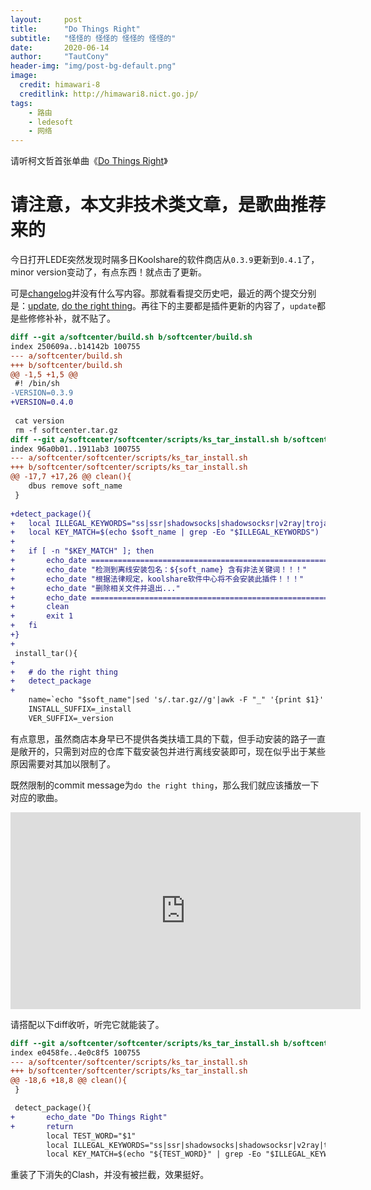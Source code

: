 ```yaml
---
layout:     post
title:      "Do Things Right"
subtitle:   "怪怪的 怪怪的 怪怪的 怪怪的"
date:       2020-06-14
author:     "TautCony"
header-img: "img/post-bg-default.png"
image:
  credit: himawari-8
  creditlink: http://himawari8.nict.go.jp/
tags:
    - 路由
    - ledesoft
    - 网络
---
```


请听柯文哲首张单曲《[Do Things Right](https://www.youtube.com/watch?v=gwxdh4JX9e4)》

<!--more-->

# 请注意，本文非技术类文章，是歌曲推荐来的

今日打开LEDE突然发现时隔多日Koolshare的软件商店从`0.3.9`更新到`0.4.1`了，minor version变动了，有点东西！就点击了更新。

可是[changelog](https://github.com/koolshare/ledesoft/blob/20bedaa70767731c0d488c7d0e65e844cc16b3f3/softcenter/Changelog.txt)并没有什么写内容。那就看看提交历史吧，最近的两个提交分别是：[update](https://github.com/koolshare/ledesoft/commit/d032741c92f0ce56465d6b5a20609d6192051a59), [do the right thing](https://github.com/koolshare/ledesoft/commit/2df4fe915da4529e709f137bcf0017643d8763aa)。再往下的主要都是插件更新的内容了，`update`都是些修修补补，就不贴了。

```diff
diff --git a/softcenter/build.sh b/softcenter/build.sh
index 250609a..b14142b 100755
--- a/softcenter/build.sh
+++ b/softcenter/build.sh
@@ -1,5 +1,5 @@
 #! /bin/sh
-VERSION=0.3.9
+VERSION=0.4.0
 
 cat version
 rm -f softcenter.tar.gz
diff --git a/softcenter/softcenter/scripts/ks_tar_install.sh b/softcenter/softcenter/scripts/ks_tar_install.sh
index 96a0b01..1911ab3 100755
--- a/softcenter/softcenter/scripts/ks_tar_install.sh
+++ b/softcenter/softcenter/scripts/ks_tar_install.sh
@@ -17,7 +17,26 @@ clean(){
 	dbus remove soft_name
 }
 
+detect_package(){
+	local ILLEGAL_KEYWORDS="ss|ssr|shadowsocks|shadowsocksr|v2ray|trojan|clash|wireguard|koolss|brook"
+	local KEY_MATCH=$(echo $soft_name | grep -Eo "$ILLEGAL_KEYWORDS")
+	
+	if [ -n "$KEY_MATCH" ]; then
+		echo_date =======================================================
+		echo_date "检测到离线安装包名：${soft_name} 含有非法关键词！！！"
+		echo_date "根据法律规定，koolshare软件中心将不会安装此插件！！！"
+		echo_date "删除相关文件并退出..."
+		echo_date =======================================================
+		clean
+		exit 1
+	fi
+}
+
 install_tar(){
+
+	# do the right thing
+	detect_package
+
 	name=`echo "$soft_name"|sed 's/.tar.gz//g'|awk -F "_" '{print $1}'|awk -F "-" '{print $1}'`
 	INSTALL_SUFFIX=_install
 	VER_SUFFIX=_version
```

有点意思，虽然商店本身早已不提供各类扶墙工具的下载，但手动安装的路子一直是敞开的，只需到对应的仓库下载安装包并进行离线安装即可，现在似乎出于某些原因需要对其加以限制了。

既然限制的commit message为`do the right thing`，那么我们就应该播放一下对应的歌曲。

<iframe width="560" height="315" src="https://www.youtube.com/embed/gwxdh4JX9e4" frameborder="0" allow="accelerometer; autoplay; encrypted-media; gyroscope; picture-in-picture" allowfullscreen></iframe>

请搭配以下diff收听，听完它就能装了。

```diff
diff --git a/softcenter/softcenter/scripts/ks_tar_install.sh b/softcenter/softcenter/scripts/ks_tar_install.sh
index e0458fe..4e0c8f5 100755
--- a/softcenter/softcenter/scripts/ks_tar_install.sh
+++ b/softcenter/softcenter/scripts/ks_tar_install.sh
@@ -18,6 +18,8 @@ clean(){
 }

 detect_package(){
+       echo_date "Do Things Right"
+       return
        local TEST_WORD="$1"
        local ILLEGAL_KEYWORDS="ss|ssr|shadowsocks|shadowsocksr|v2ray|trojan|clash|wireguard|koolss|brook"
        local KEY_MATCH=$(echo "${TEST_WORD}" | grep -Eo "$ILLEGAL_KEYWORDS")
```

重装了下消失的Clash，并没有被拦截，效果挺好。

